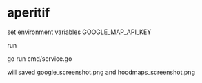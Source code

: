 # aperitif

set environment variables GOOGLE_MAP_API_KEY

run 

go run cmd/service.go

will saved google_screenshot.png and hoodmaps_screenshot.png
